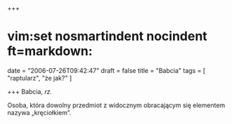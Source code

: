 +++
# vim:set nosmartindent nocindent ft=markdown:
date = "2006-07-26T09:42:47"
draft = false
title = "Babcia"
tags = [ "raptularz", "że jak?" ]

+++
Babcia, _rz._

Osoba, która dowolny przedmiot z widocznym obracającym się elementem nazywa
„kręciołkiem”.
